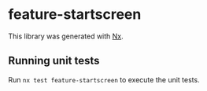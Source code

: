 # feature-startscreen

This library was generated with [Nx](https://nx.dev).

## Running unit tests

Run `nx test feature-startscreen` to execute the unit tests.
